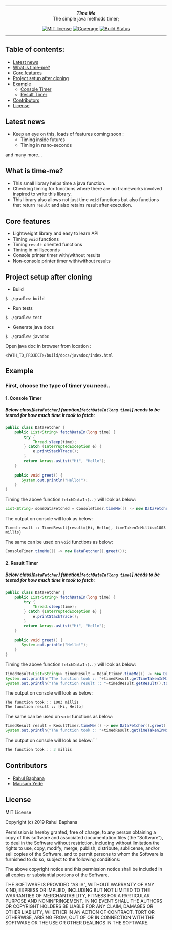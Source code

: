 ***

<div align="center">
    <b><em>Time Me</em></b><br>
    The simple java methods timer;
</div>

<div align="center">

[![MIT license](http://img.shields.io/badge/license-MIT-brightgreen.svg?style=flat)](http://opensource.org/licenses/MIT)
[![Coverage](https://codecov.io/gh/rahulbaphana/time-me/branch/master/graph/badge.svg)](https://codecov.io/gh/rahulbaphana/time-me)
[![Build Status](https://travis-ci.com/rahulbaphana/time-me.svg?branch=master)](https://travis-ci.com/rahulbaphana/time-me)

</div>

***

## Table of contents:
* [Latest news](https://github.com/rahulbaphana/time-me#latest-news)
* [What is time-me?](https://github.com/rahulbaphana/time-me#what-is-time-me)
* [Core features](https://github.com/rahulbaphana/time-me#core-features)
* [Project setup after cloning](https://github.com/rahulbaphana/time-me#project-setup-after-cloning)
* [Example](https://github.com/rahulbaphana/time-me#example)
    * [Console Timer](https://github.com/rahulbaphana/time-me#1-console-timer)
    * [Result Timer](https://github.com/rahulbaphana/time-me#2-result-timer)
* [Contributors](https://github.com/rahulbaphana/time-me#contributors)
* [License](https://github.com/rahulbaphana/time-me#license)

## Latest news
* Keep an eye on this, loads of features coming soon :
    * Timing inside futures
    * Timing in nano-seconds
    
and many more...

## What is time-me? 
* This small library helps time a java function.
* Checking timing for functions where there are no frameworks involved inspired to write this library.
* This library also allows not just time ```void``` functions but also functions that return ```result``` and also retains result after execution.

## Core features
* Lightweight library and easy to learn API
* Timing ```void``` functions
* Timing ```result``` oriented functions
* Timing in milliseconds
* Console printer timer with/without results
* Non-console printer timer with/without results 
 
## Project setup after cloning
* Build 
```
$ ./gradlew build
```

* Run tests
```
$ ./gradlew test
```

* Generate java docs
```
$ ./gradlew javadoc
```
Open java doc in browser from location : 
```
<PATH_TO_PROJECT>/build/docs/javadoc/index.html
```
 
## Example

### First, choose the type of timer you need..

#### 1. Console Timer

##### Below class[```DataFetcher```] function[```fetchDataIn(long time)```] needs to be tested for how much time it took to fetch:
```java
public class DataFetcher {
    public List<String> fetchDataIn(long time) {
        try {
            Thread.sleep(time);
        } catch (InterruptedException e) {
            e.printStackTrace();
        }
        return Arrays.asList("Hi", "Hello");
    }
    
    public void greet() {
       System.out.println("Hello!");
    }
}
```
Timing the above function ```fetchDataIn(..)``` will look as below:
```java
List<String> someDataFetched = ConsoleTimer.timeMe(() -> new DataFetcher().fetchDataIn(1000));
```
The output on console will look as below:
```
Timed result :: TimedResult{result=[Hi, Hello], timeTakenInMillis=1003 millis}
```
The same can be used on ```void``` functions as below:
```java
ConsoleTimer.timeMe(() -> new DataFetcher().greet());
```

#### 2. Result Timer

##### Below class[```DataFetcher```] function[```fetchDataIn(long time)```] needs to be tested for how much time it took to fetch:
```java
public class DataFetcher {
    public List<String> fetchDataIn(long time) {
        try {
            Thread.sleep(time);
        } catch (InterruptedException e) {
            e.printStackTrace();
        }
        return Arrays.asList("Hi", "Hello");
    }
    
    public void greet() {
       System.out.println("Hello!");
    }
}
```
Timing the above function ```fetchDataIn(..)``` will look as below:
```java
TimedResult<List<String>> timedResult = ResultTimer.timeMe(() -> new DataFetcher().fetchDataIn(1000));
System.out.println("The function took :: "+timedResult.getTimeTakenInMillis()+ " millis")
System.out.println("The function result :: "+timedResult.getResult().toString())
```
The output on console will look as below:
```
The function took :: 1003 millis
The function result :: [Hi, Hello]
```
The same can be used on ```void``` functions as below:
```java
TimedResult result = ResultTimer.timeMe(() -> new DataFetcher().greet());
System.out.println("The function took :: "+timedResult.getTimeTakenInMillis()+ " millis")
```
The output on console will look as below:```
```java
The function took :: 3 millis
```

## Contributors
* [Rahul Baphana](https://github.com/rahulbaphana)
* [Mausam Yede](https://github.com/mausamyede) 

## License
MIT License

Copyright (c) 2019 Rahul Baphana

Permission is hereby granted, free of charge, to any person obtaining a copy
of this software and associated documentation files (the "Software"), to deal
in the Software without restriction, including without limitation the rights
to use, copy, modify, merge, publish, distribute, sublicense, and/or sell
copies of the Software, and to permit persons to whom the Software is
furnished to do so, subject to the following conditions:

The above copyright notice and this permission notice shall be included in all
copies or substantial portions of the Software.

THE SOFTWARE IS PROVIDED "AS IS", WITHOUT WARRANTY OF ANY KIND, EXPRESS OR
IMPLIED, INCLUDING BUT NOT LIMITED TO THE WARRANTIES OF MERCHANTABILITY,
FITNESS FOR A PARTICULAR PURPOSE AND NONINFRINGEMENT. IN NO EVENT SHALL THE
AUTHORS OR COPYRIGHT HOLDERS BE LIABLE FOR ANY CLAIM, DAMAGES OR OTHER
LIABILITY, WHETHER IN AN ACTION OF CONTRACT, TORT OR OTHERWISE, ARISING FROM,
OUT OF OR IN CONNECTION WITH THE SOFTWARE OR THE USE OR OTHER DEALINGS IN THE
SOFTWARE.